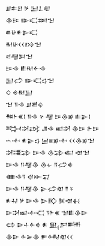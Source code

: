 <div class='block'>
<div class='line'>𒋗𒉺𒇻 𒃻 𒌨𒁇𒊏</div>
<div class='line'>𒆠𒄿 𒅔𒄣𒌅𒈠</div>
<div class='line'>𒌑𒄩𒀭𒉌𒄣</div>
<div class='line'>𒊑𒄩𒌋𒌋𒋳𒈠</div>
<div class='line'>𒁀𒆷𒁕𒈠</div>
<div class='line'>𒄿𒈾 𒀾𒊑𒅆𒈾</div>
<div class='line'>𒌨𒈤 𒅔𒄣𒌓𒈠</div>
<div class='line'>𒄭 𒄴𒊑𒌨</div>
<div class='line'>𒈠 𒀀𒈾 𒋗𒍪𒌒</div>
<div class='line'>𒍣𒈨𒌍𒋙 𒀀𒈾 𒆳 𒆷 𒄿𒁲𒂊 𒉺𒉌𒋙</div>
<div class='line'>𒅋𒋫𒃶 𒂗𒈾 𒀜𒋫 𒆠𒄿 𒉿𒄿</div>
<div class='line'>𒌀𒋾 𒀭𒉌𒌓 𒅁𒊺𒂊𒋾 𒌋𒌋𒁲𒂊𒈠</div>
<div class='line'>𒋫𒃮𒁉 𒄿𒈾 𒊮𒁉𒅗 𒌝𒈠</div>
<div class='line'>𒄿𒈾 𒀀𒆷𒆠 𒁲𒉡 𒀀𒈤𒄯</div>
<div class='line'>𒈪𒈾𒀀 𒋼𒁍𒍑</div>
<div class='line'>𒄿𒈾 𒀀𒆷𒆠 𒉌𒈤𒊏 𒈫 𒂟</div>
<div class='line'>𒀭𒄷 𒃻 𒄿𒈾 𒆕𒃼 𒍮𒌝𒈬</div>
<div class='line'>𒄿𒋫𒀜𒋾𒄣 𒀀𒈨𒌍 𒈠𒀾𒆠𒄿</div>
<div class='line'>𒌌 𒄿𒈦𒅆𒄴 𒀭 𒅅𒂅𒌦</div>
<div class='line'>𒆠𒄿 𒅆𒅕𒆠 𒊓𒅈𒊏𒌋𒌋</div>
</div>
